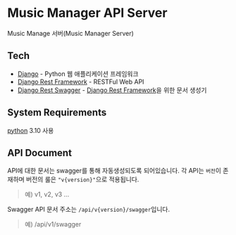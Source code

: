 # Music Manager API Server
Music Manage 서버(Music Manager Server)

## Tech
* [Django] - Python 웹 애플리케이션 프레임워크
* [Django Rest Framework] - RESTFul Web API
* [Django Rest Swagger] - [Django Rest Framework]을 위한 문서 생성기

## System Requirements
[python] 3.10 사용 

## API Document

API에 대한 문서는 swagger를 통해 자동생성되도록 되어있습니다.
각 API는 `버전`이 존재하며 버전의 룰은 `"v{version}"`으로 적용됩니다.
> 예) v1, v2, v3 ...

Swagger API 문서 주소는 `/api/v{version}/swagger`입니다.
> 예) /api/v1/swagger

[//]: # (These are reference links used in the body of this note and get stripped out when the markdown processor does its job. There is no need to format nicely because it shouldn't be seen. Thanks SO - http://stackoverflow.com/questions/4823468/store-comments-in-markdown-syntax)

   [fount logo]: <https://fount.co/wp-content/uploads/2017/07/fount-ci@2x.png>
   [python]: <https://www.python.org/>
   [Django]: <https://www.djangoproject.com/>
   [Django Rest Framework]: <http://www.django-rest-framework.org/>
   [Django Rest Swagger]: <https://django-rest-swagger.readthedocs.io>
